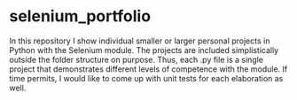 # selenium_portfolio
In this repository I show individual smaller or larger personal projects in Python with the Selenium module. The projects are included simplistically outside the folder structure on purpose. Thus, each .py file is a single project that demonstrates different levels of competence with the module. If time permits, I would like to come up with unit tests for each elaboration as well.
